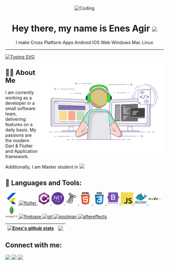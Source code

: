 <p align="center" xmlns="http://www.w3.org/1999/html">
   <br>
    <img align="center" alt="Coding" style=" object-fit: cover;"    src="https://github.com/EnesAgir-7/React-Portfolio/blob/main/client/public/github_Image.jpg">
  <br>
</p>

<h1 align="center">Hey there, my name is Enes Agir <img src="https://media.giphy.com/media/hvRJCLFzcasrR4ia7z/giphy.gif" width="30px"></h1>

<p align="center"> I make Cross Platform Apps Android IOS Web Windows Mac Linux </p> <hr>

[![Typing SVG](https://readme-typing-svg.herokuapp.com?size=25&duration=6000&center=true&vCenter=true&lines=Passionate+Developer;Flutter+%26+Dart;C%23+.Net+Core;NodeJS++%26+Angular;Html+%26+Css)](https://git.io/typing-svg)

<img align="right" alt="Coding" width="400" src="https://github.com/profjordanov/profjordanov/blob/main/coding-person.gif">


## 🙋‍♂️ About Me

I am currently working as a developer in a small software team, delivering features on a daily basis. My passions are the modern Dart & Flutter and Application framework. 

Additionally, I am Master student in [<img width="120" src="https://www.helping.academy/images/Logos/SRH.png">](https://www.srh-hochschule-heidelberg.de/)

## 🚀 Languages and Tools:

<p align="centre">
    <a href="https://flutter.dev/?gclsrc=aw.ds&gclid=EAIaIQobChMI4djN3NTA9QIVDxoGAB2GBw9YEAAYASAAEgJpnfD_BwE" target="_blank"> <img src="https://raw.githubusercontent.com/flutter-rus/flutter-rus.github.io/master/images/logo.png" alt="flutter" width="40" height="40" /> </a>
    <a href="https://dart.dev/overview" target="_blank"> <img src="https://www.scottbrady91.com/img/logos/dart.png" alt="flutter" width="40" height="40" /> </a>
    <a href="https://docs.microsoft.com/en-us/dotnet/csharp/" target="_blank"> <img src="https://raw.githubusercontent.com/devicons/devicon/master/icons/csharp/csharp-original.svg" alt="csharp" width="40" height="40" /> </a>
    <a href="https://en.wikipedia.org/wiki/.NET_Core" target="_blank"> <img src="https://raw.githubusercontent.com/devicons/devicon/master/icons/dotnetcore/dotnetcore-original.svg" alt="dotnetcore" width="40" height="40" /> </a>
    <a href="https://www.microsoft.com/en-us/sql-server/" target="_blank"> <img src="https://raw.githubusercontent.com/devicons/devicon/master/icons/microsoftsqlserver/microsoftsqlserver-plain.svg" alt="microsoftsqlserver" width="40" height="40" /> </a>
    <a href="https://www.w3.org/html/" target="_blank"> <img src="https://raw.githubusercontent.com/devicons/devicon/master/icons/html5/html5-original-wordmark.svg" alt="html5" width="40" height="40" /> </a>
    <a href="https://www.w3schools.com/css/" target="_blank"> <img src="https://raw.githubusercontent.com/devicons/devicon/master/icons/css3/css3-original-wordmark.svg" alt="css3" width="40" height="40" /> </a>
    <a href="https://getbootstrap.com" target="_blank"> <img src="https://raw.githubusercontent.com/devicons/devicon/master/icons/bootstrap/bootstrap-plain-wordmark.svg" alt="bootstrap" width="40" height="40" /> </a>
    <a href="https://developer.mozilla.org/en-US/docs/Web/JavaScript" target="_blank"> <img src="https://raw.githubusercontent.com/devicons/devicon/master/icons/javascript/javascript-original.svg" alt="javascript" width="40" height="40" /> </a>
    <a href="https://www.docker.com/" target="_blank"> <img src="https://raw.githubusercontent.com/devicons/devicon/master/icons/docker/docker-original-wordmark.svg" alt="docker" width="40" height="40" /> </a>
    <a href="https://nodejs.org" target="_blank"> <img src="https://raw.githubusercontent.com/devicons/devicon/master/icons/nodejs/nodejs-original-wordmark.svg" alt="nodejs" width="40" height="40" /> </a>
    <a href="https://www.mongodb.com/" target="_blank"> <img src="https://raw.githubusercontent.com/devicons/devicon/master/icons/mongodb/mongodb-original-wordmark.svg" alt="mongodb" width="40" height="40" /> </a>
    <a href="https://firebase.google.com/" target="_blank"> <img src="https://www.vectorlogo.zone/logos/firebase/firebase-icon.svg" alt="firebase" width="40" height="40" /> </a>
    <a href="https://git-scm.com/" target="_blank"> <img src="https://www.vectorlogo.zone/logos/git-scm/git-scm-icon.svg" alt="git" width="40" height="40" /> </a>
    <a href="https://postman.com" target="_blank"> <img src="https://www.vectorlogo.zone/logos/getpostman/getpostman-icon.svg" alt="postman" width="40" height="40" /> </a>
    <a href="https://en.wikipedia.org/wiki/Adobe_Illustrator" target="_blank"> <img src="https://upload.wikimedia.org/wikipedia/commons/thumb/f/fb/Adobe_Illustrator_CC_icon.svg/640px-Adobe_Illustrator_CC_icon.svg.png" alt="aftereffects" width="40" height="40" /> </a>
</p>


| <a href="https://github.com/EnesAgir-7/github-readme-stats"><img align="center" src="https://github-readme-stats.vercel.app/api?username=EnesAgir-7&show_icons=true&include_all_commits=true&theme=buefy&hide_border=true" alt="Enes's github stats" /></a> | <a href="https://github.com/EnesAgir-7/github-readme-stats"><img align="center" src="https://github-readme-stats.vercel.app/api/top-langs/?username=EnesAgir-7&layout=compact&theme=buefy&hide_border=true" /></a> |
| ------------- | ------------- |


## Connect with me:
<p align="left">

<a href = "https://www.linkedin.com/in/enes-agir-a0b926200/"><img src="https://img.icons8.com/fluent/48/000000/linkedin.png"/></a>
<a href = "https://twitter.com/enes_agir7"><img src="https://img.icons8.com/fluent/48/000000/twitter.png"/></a>
<a href = "https://instagram.com/enes.agir7?utm_medium=copy_link"><img src="https://img.icons8.com/fluent/48/000000/instagram-new.png"/></a>

</p>
